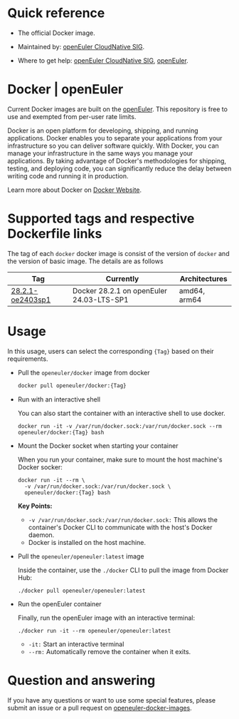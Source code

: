 # Quick reference

- The official Docker image.

- Maintained by: [openEuler CloudNative SIG](https://gitee.com/openeuler/cloudnative).

- Where to get help: [openEuler CloudNative SIG](https://gitee.com/openeuler/cloudnative), [openEuler](https://gitee.com/openeuler/community).

# Docker | openEuler
Current Docker images are built on the [openEuler](https://repo.openeuler.org/). This repository is free to use and exempted from per-user rate limits.

Docker is an open platform for developing, shipping, and running applications. Docker enables you to separate your applications from your infrastructure so you can deliver software quickly. With Docker, you can manage your infrastructure in the same ways you manage your applications. By taking advantage of Docker's methodologies for shipping, testing, and deploying code, you can significantly reduce the delay between writing code and running it in production.

Learn more about Docker on [Docker Website](https://www.docker.com/)⁠.

# Supported tags and respective Dockerfile links
The tag of each `docker` docker image is consist of the version of `docker` and the version of basic image. The details are as follows

| Tag                                                                                                                              | Currently                                | Architectures |
|----------------------------------------------------------------------------------------------------------------------------------|------------------------------------------|---------------|
| [28.2.1-oe2403sp1](https://gitee.com/openeuler/openeuler-docker-images/blob/master/Cloud/docker/28.2.1/24.03-lts-sp1/Dockerfile) | Docker 28.2.1 on openEuler 24.03-LTS-SP1 | amd64, arm64  |

# Usage
In this usage, users can select the corresponding `{Tag}` based on their requirements.

- Pull the `openeuler/docker` image from docker

	```bash
	docker pull openeuler/docker:{Tag}
	```

- Run with an interactive shell

    You can also start the container with an interactive shell to use docker.
    ```
    docker run -it -v /var/run/docker.sock:/var/run/docker.sock --rm openeuler/docker:{Tag} bash
    ```
  
- Mount the Docker socket when starting your container
  
    When you run your container, make sure to mount the host machine's Docker socker:
    ```
    docker run -it --rm \
      -v /var/run/docker.sock:/var/run/docker.sock \
      openeuler/docker:{Tag} bash
    ```
    **Key Points:**
    * `-v /var/run/docker.sock:/var/run/docker.sock:` This allows the container's Docker CLI to communicate with the host's Docker daemon.
    * Docker is installed on the host machine.

- Pull the `openeuler/openeuler:latest` image

    Inside the container, use the `./docker` CLI to pull the image from Docker Hub:
    ```   
    ./docker pull openeuler/openeuler:latest
    ```
  
- Run the openEuler container

    Finally, run the openEuler image with an interactive terminal:
    ```   
    ./docker run -it --rm openeuler/openeuler:latest
    ```
    * `-it:` Start an interactive terminal
    * `--rm:` Automatically remove the container when it exits.

# Question and answering
If you have any questions or want to use some special features, please submit an issue or a pull request on [openeuler-docker-images](https://gitee.com/openeuler/openeuler-docker-images).